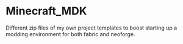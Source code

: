 # Minecraft_MDK
Different zip files of my own project templates to boost starting up a modding environment for both fabric and neoforge.
